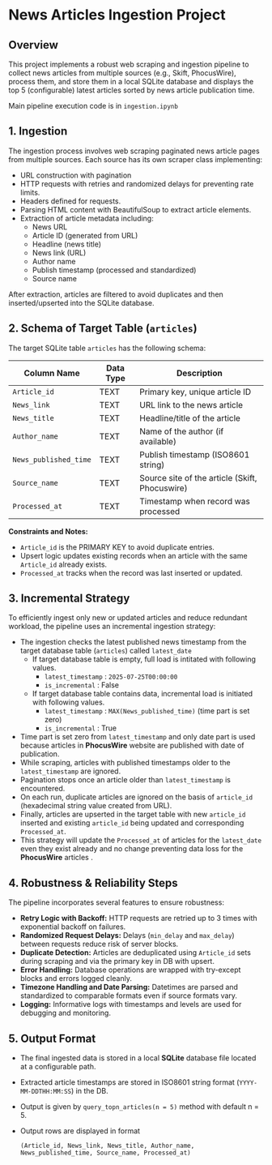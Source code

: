 # News Articles Ingestion Project

## Overview

This project implements a robust web scraping and ingestion pipeline to collect news articles from multiple sources (e.g., Skift, PhocusWire), process them, and store them in a local SQLite database and displays the top 5 (configurable) latest articles sorted by news article publication time.

Main pipeline execution code is in `ingestion.ipynb`

## 1. Ingestion

The ingestion process involves web scraping paginated news article pages from multiple sources. Each source has its own scraper class implementing:

- URL construction with pagination
- HTTP requests with retries and randomized delays for preventing rate limits.
- Headers defined for requests.
- Parsing HTML content with BeautifulSoup to extract article elements.
- Extraction of article metadata including:
  - News URL
  - Article ID (generated from URL)
  - Headline (news title)
  - News link (URL)
  - Author name
  - Publish timestamp (processed and standardized)
  - Source name

After extraction, articles are filtered to avoid duplicates and then inserted/upserted into the SQLite database.

## 2. Schema of Target Table (`articles`)

The target SQLite table `articles` has the following schema:

| Column Name          | Data Type | Description                        |
|----------------------|-----------|----------------------------------|
| `Article_id`         | TEXT      | Primary key, unique article ID   |
| `News_link`          | TEXT      | URL link to the news article     |
| `News_title`         | TEXT      | Headline/title of the article    |
| `Author_name`        | TEXT      | Name of the author (if available)|
| `News_published_time`| TEXT      | Publish timestamp (ISO8601 string)|
| `Source_name`        | TEXT      | Source site of the article (Skift, Phocuswire) |      |
| `Processed_at`       | TEXT      | Timestamp when record was processed|

**Constraints and Notes:**

- `Article_id` is the PRIMARY KEY to avoid duplicate entries.
- Upsert logic updates existing records when an article with the same `Article_id` already exists.
- `Processed_at` tracks when the record was last inserted or updated.

## 3. Incremental Strategy

To efficiently ingest only new or updated articles and reduce redundant workload, the pipeline uses an incremental ingestion strategy:

- The ingestion checks the latest published news timestamp from the target database table (`articles`) called `latest_date`
  - If target database table is empty, full load is intitated with following values.
    -   `latest_timestamp` : `2025-07-25T00:00:00`
    -   `is_incremental` : False
  - If target database table contains data, incremental load is initiated with following values.
    -    `latest_timestamp` : `MAX(News_published_time)` (time part is set zero)
    -   `is_incremental` : True
- Time part is set zero from `latest_timestamp` and only date part is used because articles in **PhocusWire** website are published with date of publication.
- While scraping, articles with published timestamps older to the `latest_timestamp` are ignored.
- Pagination stops once an article older than `latest_timestamp` is encountered.
- On each run, duplicate articles are ignored on the basis of `article_id` (hexadecimal string value created from URL).
- Finally, articles are upserted in the target table with new `article_id` inserted and existing  `article_id` being updated and corresponding `Processed_at`.
- This strategy will update the `Processed_at` of articles for the `latest_date` even they exist already  and no change preventing data loss for the **PhocusWire** articles .


## 4. Robustness & Reliability Steps

The pipeline incorporates several features to ensure robustness:

- **Retry Logic with Backoff:** HTTP requests are retried up to 3 times with exponential backoff on failures.
- **Randomized Request Delays:** Delays (`min_delay` and `max_delay`) between requests reduce risk of server blocks.
- **Duplicate Detection:** Articles are deduplicated using `Article_id` sets during scraping and via the primary key in DB with upsert.
- **Error Handling:** Database operations are wrapped with try-except blocks and errors logged cleanly.
- **Timezone Handling and Date Parsing:** Datetimes are parsed and standardized to comparable formats even if source formats vary.
- **Logging:** Informative logs with timestamps and levels are used for debugging and monitoring.

## 5. Output Format

- The final ingested data is stored in a local **SQLite** database file located at a configurable path.
- Extracted article timestamps are stored in ISO8601 string format (`YYYY-MM-DDTHH:MM:SS`) in the DB.
- Output is given by `query_topn_articles(n = 5)` method with default n = 5.
- Output rows are displayed in format
  
   `(Article_id, News_link, News_title, Author_name, News_published_time, Source_name, Processed_at)`

